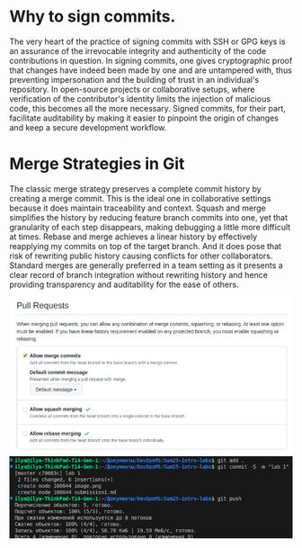 # Why to sign commits.
The very heart of the practice of signing commits with SSH or GPG keys is an assurance of the irrevocable integrity and authenticity of the code contributions in question. In signing commits, one gives cryptographic proof that changes have indeed been made by one and are untampered with, thus preventing impersonation and the building of trust in an individual's repository. In open-source projects or collaborative setups, where verification of the contributor's identity limits the injection of malicious code, this becomes all the more necessary. Signed commits, for their part, facilitate auditability by making it easier to pinpoint the origin of changes and keep a secure development workflow.


# Merge Strategies in Git
The classic merge strategy preserves a complete commit history by creating a merge commit. This is the ideal one in collaborative settings because it does maintain traceability and context. Squash and merge simplifies the history by reducing feature branch commits into one, yet that granularity of each step disappears, making debugging a little more difficult at times. Rebase and merge achieves a linear history by effectively reapplying my commits on top of the target branch. And it does pose that risk of rewriting public history causing conflicts for other collaborators. Standard merges are generally preferred in a team setting as it presents a clear record of branch integration without rewriting history and hence providing transparency and auditability for the ease of others.

![alt text](image.png)
![alt text](image-1.png)